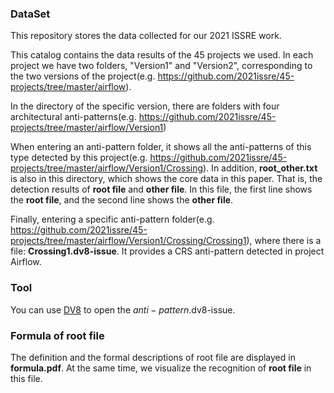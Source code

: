 ### DataSet

This repository stores the data collected for our 2021 ISSRE work.

This catalog contains the data results of the 45 projects we used. In each project we have two folders, "Version1" and "Version2", corresponding to the two versions of the project(e.g. https://github.com/2021issre/45-projects/tree/master/airflow). 

In the directory of the specific version, there are folders with four architectural anti-patterns(e.g. https://github.com/2021issre/45-projects/tree/master/airflow/Version1)

When entering an anti-pattern folder, it shows all the anti-patterns of this type detected by this project(e.g. https://github.com/2021issre/45-projects/tree/master/airflow/Version1/Crossing). In addition, **root_other.txt** is also in this directory, which shows the core data in this paper. That is, the detection results of **root file** and **other file**. In this file, the first line shows the **root file**, and the second line shows the **other file**.

Finally, entering a specific anti-pattern folder(e.g. https://github.com/2021issre/45-projects/tree/master/airflow/Version1/Crossing/Crossing1), where there is a file: **Crossing1.dv8-issue**. It provides a CRS anti-pattern detected in project Airflow.

### Tool

You can use [DV8](https://archdia.com/) to open the $anti-pattern$.dv8-issue.

### Formula of root file
The definition and the formal descriptions of root file are displayed in **formula.pdf**. At the same time, we visualize the recognition of **root file** in this file. 